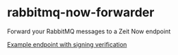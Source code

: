 # rabbitmq-now-forwarder

Forward your RabbitMQ messages to a Zeit Now endpoint


[Example endpoint with signing verification](https://github.com/DiscordServers/rabbitmq-now-forwarder/blob/master/ui/src/api/test.ts)
